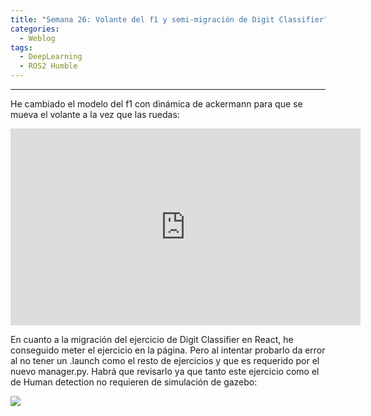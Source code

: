 ```yaml
---
title: "Semana 26: Volante del f1 y semi-migración de Digit Classifier"
categories:
  - Weblog
tags:
  - DeepLearning
  - ROS2 Humble
---
```


---

He cambiado el modelo del f1 con dinámica de ackermann para que se mueva el volante a la vez que las ruedas:

<p align="center">
<iframe width="560" height="315" src="https://www.youtube.com/watch?v=QIdQ1Nn3Dnk" title="YouTube video player" frameborder="0" allow="accelerometer; autoplay; clipboard-write; encrypted-media; gyroscope; picture-in-picture" allowfullscreen></iframe>
</p> 


En cuanto a la migración del ejercicio de Digit Classifier en React, he conseguido meter el ejercicio en la página. Pero al intentar probarlo da error al no tener un .launch como el resto de ejercicios y que es requerido por el nuevo manager.py. Habrá que revisarlo ya que tanto este ejercicio como el de Human detection no requieren de simulación de gazebo:

![](/2022-tfg-alejandro-moncalvillo/images/digit_cass_react1.png)